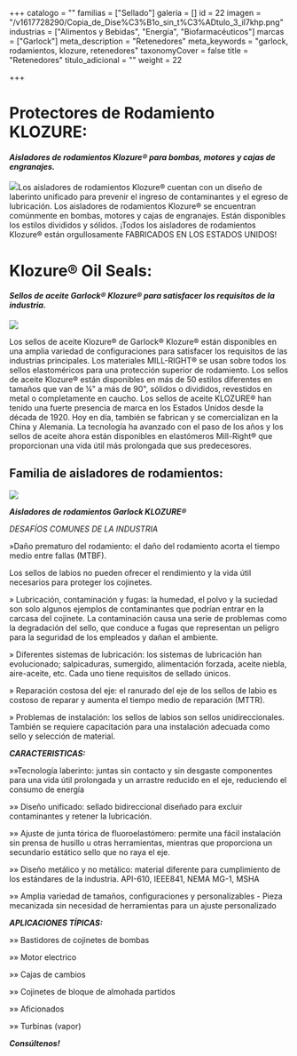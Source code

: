 +++
catalogo = ""
familias = ["Sellado"]
galeria = []
id = 22
imagen = "/v1617728290/Copia_de_Dise%C3%B1o_sin_t%C3%ADtulo_3_il7khp.png"
industrias = ["Alimentos y Bebidas", "Energía", "Biofarmacéuticos"]
marcas = ["Garlock"]
meta_description = "Retenedores"
meta_keywords = "garlock, rodamientos, klozure, retenedores"
taxonomyCover = false
title = "Retenedores"
titulo_adicional = ""
weight = 22

+++
# **Protectores de Rodamiento KLOZURE:**

#### **_Aisladores de rodamientos Klozure® para bombas, motores y cajas de engranajes._**

![](https://res.cloudinary.com/novatec/v1597268268/Bearing_Iso_Group4x3_j8rbt3.png)Los aisladores de rodamientos Klozure® cuentan con un diseño de laberinto unificado para prevenir el ingreso de contaminantes y el egreso de lubricación. Los aisladores de rodamientos Klozure® se encuentran comúnmente en bombas, motores y cajas de engranajes. Están disponibles los estilos divididos y sólidos. ¡Todos los aisladores de rodamientos Klozure® están orgullosamente FABRICADOS EN LOS ESTADOS UNIDOS!

# **Klozure® Oil Seals:**

#### **_Sellos de aceite Garlock® Klozure® para satisfacer los requisitos de la industria._**

![](https://res.cloudinary.com/novatec/v1597268345/oil_seal_collage_1200x900_ged8cf.png)

Los sellos de aceite Klozure® de Garlock® Klozure® están disponibles en una amplia variedad de configuraciones para satisfacer los requisitos de las industrias principales. Los materiales MILL-RIGHT® se usan sobre todos los sellos elastoméricos para una protección superior de rodamiento. Los sellos de aceite Klozure® están disponibles en más de 50 estilos diferentes en tamaños que van de ¼" a más de 90", sólidos o divididos, revestidos en metal o completamente en caucho. Los sellos de aceite KLOZURE® han tenido una fuerte presencia de marca en los Estados Unidos desde la década de 1920. Hoy en día, también se fabrican y se comercializan en la China y Alemania. La tecnología ha avanzado con el paso de los años y los sellos de aceite ahora están disponibles en elastómeros Mill-Right® que proporcionan una vida útil más prolongada que sus predecesores.

## **Familia de aisladores de rodamientos:**

![](https://res.cloudinary.com/novatec/v1597269006/heavydutyseals_1200x900_u79aam.png)

**_Aisladores de rodamientos Garlock KLOZURE®_**

_DESAFÍOS COMUNES DE LA INDUSTRIA_

»Daño prematuro del rodamiento: el daño del rodamiento acorta el tiempo medio entre fallas (MTBF).

Los sellos de labios no pueden ofrecer el rendimiento y la vida útil necesarios para proteger los cojinetes.

» Lubricación, contaminación y fugas: la humedad, el polvo y la suciedad son solo algunos ejemplos de contaminantes que podrían entrar en la carcasa del cojinete. La contaminación causa una serie de problemas como la degradación del sello, que conduce a fugas que representan un peligro para la seguridad de los empleados y dañan el ambiente.

» Diferentes sistemas de lubricación: los sistemas de lubricación han evolucionado; salpicaduras, sumergido, alimentación forzada, aceite niebla, aire-aceite, etc. Cada uno tiene requisitos de sellado únicos.

» Reparación costosa del eje: el ranurado del eje de los sellos de labio es costoso de reparar y aumenta el tiempo medio de reparación (MTTR).

» Problemas de instalación: los sellos de labios son sellos unidireccionales. También se requiere capacitación para una instalación adecuada como sello y selección de material.

**_CARACTERISTICAS:_**

»»Tecnología laberinto: juntas sin contacto y sin desgaste componentes para una vida útil prolongada y un arrastre reducido en el eje, reduciendo el consumo de energía

»» Diseño unificado: sellado bidireccional diseñado para excluir contaminantes y retener la lubricación.

»» Ajuste de junta tórica de fluoroelastómero: permite una fácil instalación sin prensa de husillo u otras herramientas, mientras que proporciona un secundario estático sello que no raya el eje.

»» Diseño metálico y no metálico: material diferente para cumplimiento de los estándares de la industria. API-610, IEEE841, NEMA MG-1, MSHA

»» Amplia variedad de tamaños, configuraciones y personalizables - Pieza mecanizada sin necesidad de herramientas para un ajuste personalizado

**_APLICACIONES TÍPICAS:_**

»» Bastidores de cojinetes de bombas

»» Motor electrico

»» Cajas de cambios

»» Cojinetes de bloque de almohada partidos

»» Aficionados

»» Turbinas (vapor)

**_Consúltenos!_**